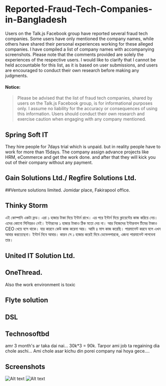 # Reported-Fraud-Tech-Companies-in-Bangladesh
Users on the Talk.js Facebook group have reported several fraud tech companies. Some users have only mentioned the company names, while others have shared their personal experiences working for these alleged companies. I have compiled a list of company names with accompanying screenshots. Please note that the comments provided are solely the experiences of the respective users. I would like to clarify that I cannot be held accountable for this list, as it is based on user submissions, and users are encouraged to conduct their own research before making any judgments.

#### Notice:
>Please be advised that the list of fraud tech companies, shared by users on the Talk.js Facebook group, is for informational purposes only. I assume no liability for the accuracy or consequences of using this information. Users should conduct their own research and exercise caution when engaging with any company mentioned.

## Spring Soft IT
They hire people for 7days trial which is unpaid. but in reality people have to work for more than 15days. The company assign advance projects like HRM, eCommerce and get the work done. and after that they will kick you out of their company without any payment.

## Gain Solutions Ltd./ Regfire Solutions Ltd.

##Venture solutions limited.
Jomidar place, Fakirapool office.

## Thinky Storm 
এই কোম্পানি একটা ফ্রড। এরা ১ হাজার টাকা দিয়ে ইন্টার্ন রাখে। এর পরে ইন্টার্ন দিয়ে ক্লায়েন্টের কাজ করিয়ে নেয়। এদের কোনো সিনিয়রও নেই। ইন্টারনের ১ হাজার টাকাও ঠিক মতো দেয় না। আর নিজেদের ইন্টারনাল টিমের টাকাও CEO খেয়ে বসে থাকে। যার কারনে কেউ কাজ করেনা আর। আমি ৪ মাস কাজ করেছি। পারমানেন্ট করবে বলে এখন আবার করতেছেনা। ইন্টার্ন নিবে আবার। কারন সে ১ হাজার করেই দিবে ডেভেলপারকে, এজন্য পারমানেন্ট লাগবেনা তার।

## United IT Solution Ltd.

## OneThread.
Also the work environment is toxic

## Flyte solution

## DSL

## Technosoftbd 
amr 3 month's ar taka dai nai... 30k*3 = 90k. Tarpor ami job ta regaining dia chole aschi... Ami chole asar kichu din porei company nai hoya gece.…

## Screenshots

![Alt text](https://i.ibb.co/BBFYwyF/Screenshot-1.jpg) 
![Alt text](https://i.ibb.co/3fkK4zS/Screenshot-2.png)
